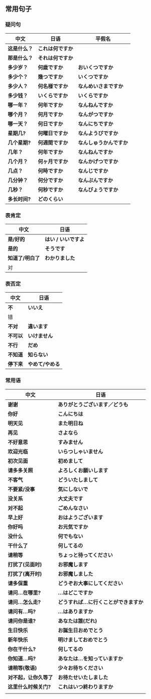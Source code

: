 ## 常用句子

### 疑问句

| 中文           | 日语               | 平假名                   |
| -------------- | ------------------ | ------------------------ |
| **这是什么？** | **これは何ですか** |                          |
| **那是什么？** | **それは何ですか** |                          |
| **多少岁？**   | **何歳ですか**     | **おいくつですか**       |
| **多少个？**   | **幾つですか**     | **いくつですか**         |
| **多少人？**   | **何名様ですか**   | **なんめいさまですか**   |
| **多少钱？**   | **いくらですか**   | **いくらですか**         |
| **哪一年？**   | **何年ですか**     | **なんねんですか**       |
| **哪个月？**   | **何月ですか**     | **なんがつですか**       |
| **哪一天？**   | **何日ですか**     | **なんにちですか**       |
| **星期几?**    | **何曜日ですか**   | **なんようびですか**     |
| **几个星期?**  | **何週間ですか**   | **なんしゅうかんですか** |
| **几年？**     | **何年ですか**     | **なんねんですか**       |
| **几个月？**   | **何ヶ月ですか**   | **なんかげつですか**     |
| **几点？**     | **何時ですか**     | **なんじですか**         |
| **几分钟？**   | **何分ですか**     | **なんぷんですか**       |
| **几秒？**     | **何秒ですか**     | **なんびょうですか**     |
| **多长时间?**  | **どのくらい**     |                          |

### 表肯定

| 中文              | 日语                  |
| ----------------- | --------------------- |
| **是/好的**       | **はい / いいですよ** |
| **是的**          | **そうです**          |
| **知道了/明白了** | **わかりました**      |
| 对                |                       |

### 表否定

| 中文       | 日语              |
| ---------- | ----------------- |
| **不**     | **いいえ**        |
| 错         |                   |
| **不对**   | **違います**      |
| **不可以** | **いけません**    |
| **不行**   | **だめ**          |
| **不知道** | **知らない**      |
| **停下来** | **やめて/やめる** |

### 常用语

| 中文                   | 日语                                  |
| ---------------------- | ------------------------------------- |
| **谢谢**               | **ありがとうございます／どうも**      |
| **你好**               | **こんにちは**                        |
| **明天见**             | **また明日ね**                        |
| **再见**               | **さよなら**                          |
| **不好意思**           | **すみません**                        |
| **欢迎光临**           | **いらつしゃいません**                |
| **初次见面**           | **初めまして**                        |
| **请多多关照**         | **よろしくお願いします**              |
| **不客气**             | **どういたしまして**                  |
| **不要紧/没事**        | **気にしないで**                      |
| **没关系**             | **大丈夫です**                        |
| **对不起**             | **ごめんなさい**                      |
| **早上好**             | **おはようございます**                |
| **你好吗**             | **お元気ですか**                      |
| **没什么**             | **何でもない**                        |
| **干什么了**           | **何してるの**                        |
| **请稍等**             | **ちょっと待ってください**            |
| **打扰了(见面时)**     | **お邪魔します**                      |
| **打扰了(离开时)**     | **お邪魔しました**                    |
| **请多保重**           | **どうぞお大事にしてください**        |
| **请问…在哪里?**       | **…はどこですか**                     |
| **请问…怎么走?**       | **どうすれば…に行くことができますか** |
| **请问有…吗?**         | **…はありますか**                     |
| **请问你是谁?**        | **あなたは誰(だれ)**                  |
| **生日快乐**           | **お誕生日おめでとう**                |
| **新年快乐**           | **明けましておめでとう**              |
| **你在干什么?**        | **何してるの**                        |
| **你知道…吗?**         | **あなたは…を知っていますか**         |
| **请稍等(敬语)**       | **少々お待ちください**                |
| **对不起，让你久等了** | **お待たせいたしました**              |
| **这里什么时候关门?**  | **これはいつ終わりますか**            |
|                        |                                       |